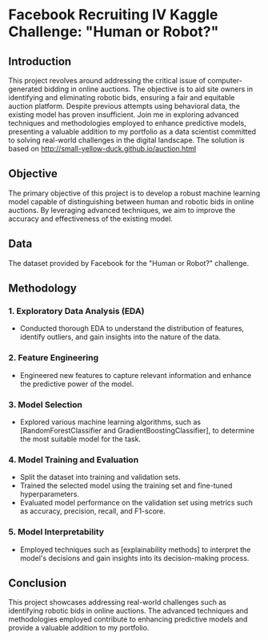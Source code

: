 # Facebook Recruiting IV Kaggle Challenge: "Human or Robot?"

## Introduction
This project revolves around addressing the critical issue of computer-generated bidding in online auctions. The objective is to aid site owners in identifying and eliminating robotic bids, ensuring a fair and equitable auction platform. Despite previous attempts using behavioral data, the existing model has proven insufficient. Join me in exploring advanced techniques and methodologies employed to enhance predictive models, presenting a valuable addition to my portfolio as a data scientist committed to solving real-world challenges in the digital landscape. The solution is based on http://small-yellow-duck.github.io/auction.html

## Objective
The primary objective of this project is to develop a robust machine learning model capable of distinguishing between human and robotic bids in online auctions. By leveraging advanced techniques, we aim to improve the accuracy and effectiveness of the existing model.

## Data
The dataset provided by Facebook for the "Human or Robot?" challenge.

## Methodology
### 1. Exploratory Data Analysis (EDA)
- Conducted thorough EDA to understand the distribution of features, identify outliers, and gain insights into the nature of the data.

### 2. Feature Engineering
- Engineered new features to capture relevant information and enhance the predictive power of the model.

### 3. Model Selection
- Explored various machine learning algorithms, such as [RandomForestClassifier and GradientBoostingClassifier], to determine the most suitable model for the task.

### 4. Model Training and Evaluation
- Split the dataset into training and validation sets.
- Trained the selected model using the training set and fine-tuned hyperparameters.
- Evaluated model performance on the validation set using metrics such as accuracy, precision, recall, and F1-score.

### 5. Model Interpretability
- Employed techniques such as [explainability methods] to interpret the model's decisions and gain insights into its decision-making process.


## Conclusion
This project showcases  addressing real-world challenges such as identifying robotic bids in online auctions. The advanced techniques and methodologies employed contribute to enhancing predictive models and provide a valuable addition to my portfolio.


